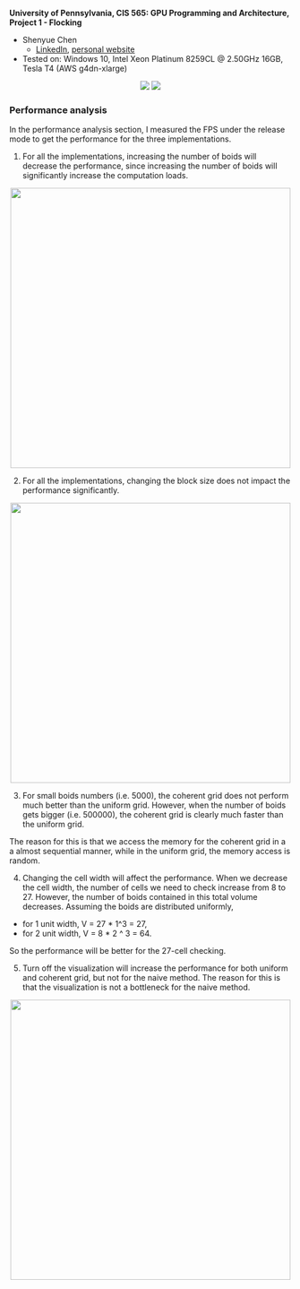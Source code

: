 **University of Pennsylvania, CIS 565: GPU Programming and Architecture,
Project 1 - Flocking**

* Shenyue Chen
  * [LinkedIn](https://www.linkedin.com/in/shenyue-chen-5b2728119/), [personal website](http://github.com/EvsChen)
* Tested on: Windows 10, Intel Xeon Platinum 8259CL @ 2.50GHz 16GB, Tesla T4 (AWS g4dn-xlarge)


<p align="center">
<image src="docs/animation-capture.png" />
<image src="docs/animation.gif" />
</p>

### Performance analysis
In the performance analysis section, I measured the FPS under the release mode to get the performance for the three implementations.

1. For all the implementations, increasing the number of boids will decrease the performance, since increasing the number of boids will significantly increase the computation loads.

<p align="center">
<image width="500" src="docs/boid-count.png" />
</p>

2. For all the implementations, changing the block size does not impact the performance significantly.

<p align="center">
<image width="500" src="docs/block-size.png" />
</p>

3. For small boids numbers (i.e. 5000), the coherent grid does not perform much better than the uniform grid. However, when the number of boids gets bigger (i.e. 500000), the coherent grid is clearly much faster than the uniform grid. 

The reason for this is that we access the memory for the coherent grid in a a almost sequential manner, while in the uniform grid, the memory access is random.

4. Changing the cell width will affect the performance. When we decrease the cell width, the number of cells we need to check increase from 8 to 27. However, the number of boids contained in this total volume decreases. Assuming the boids are distributed uniformly,

- for 1 unit width, V = 27 * 1^3 = 27,
- for 2 unit width, V = 8 * 2 ^ 3 = 64.

So the performance will be better for the 27-cell checking.


5. Turn off the visualization will increase the performance for both uniform and coherent grid, but not for the naive method. The reason for this is that the visualization is not a bottleneck for the naive method.
<p align="center">
<image width="500" src="docs/visualization.png" />
</p>


